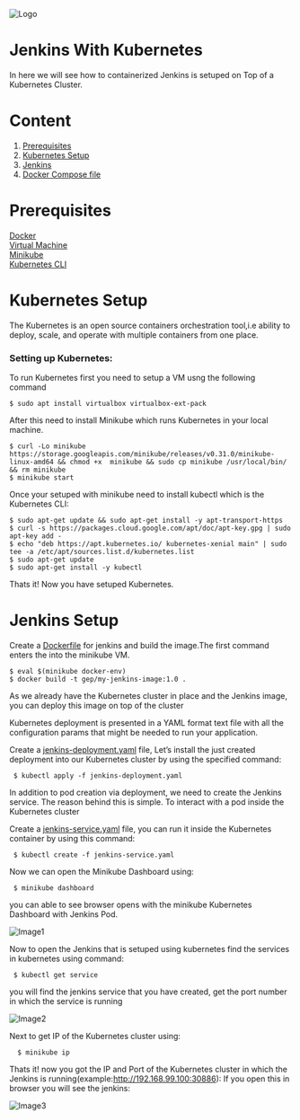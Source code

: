 ![Logo](https://github.com/TharaniRajan/Jenkins-Docker/blob/master/docs/GeppettoIcon.png?raw=true"Logo")

# Jenkins With Kubernetes<br/>
   In here we will see how to containerized Jenkins is setuped on Top of a Kubernetes Cluster.

# Content
1. [Prerequisites](#prerequisites)
1. [Kubernetes Setup](#kubernetes-setup)
1. [Jenkins](#jenkins-setup)
1. [Docker Compose file](https://github.com/TharaniRajan/Jenkins-Docker/blob/master/docker-compose.yml)

# Prerequisites<br/> 
  [Docker](https://docs.docker.com/install/) <br/> 
  [Virtual Machine](https://www.virtualbox.org/wiki/Downloads) <br/> 
  [Minikube](https://kubernetes.io/docs/tasks/tools/install-minikube/) <br/> 
  [Kubernetes CLI](https://kubernetes.io/docs/tasks/tools/install-kubectl/) <br/> 
  
  
# Kubernetes Setup
  The Kubernetes is an open source containers orchestration tool,i.e ability to deploy, scale, and operate with multiple containers from one place.
  
### Setting up Kubernetes:<br/>
  To run Kubernetes first you need to setup a VM usng the following command
   
    $ sudo apt install virtualbox virtualbox-ext-pack 
            
  After this need to install Minikube which runs Kubernetes in your local machine.
 
    $ curl -Lo minikube https://storage.googleapis.com/minikube/releases/v0.31.0/minikube-linux-amd64 && chmod +x  minikube && sudo cp minikube /usr/local/bin/ && rm minikube
    $ minikube start
            
 Once your setuped with minikube need to install kubectl which is the Kubernetes CLI:

    $ sudo apt-get update && sudo apt-get install -y apt-transport-https
    $ curl -s https://packages.cloud.google.com/apt/doc/apt-key.gpg | sudo apt-key add -
    $ echo "deb https://apt.kubernetes.io/ kubernetes-xenial main" | sudo tee -a /etc/apt/sources.list.d/kubernetes.list
    $ sudo apt-get update
    $ sudo apt-get install -y kubectl

 Thats it! Now you have setuped Kubernetes.

 
 # Jenkins Setup<br/>
   Create a [Dockerfile](https://github.com/TharaniRajan/Jenkins-Docker/blob/master/jenkins_Kubernetes/Dockerfile) for jenkins and build the image.The first command enters the into the minikube VM.
   
    $ eval $(minikube docker-env)
    $ docker build -t gep/my-jenkins-image:1.0 .
    
  As we already have the Kubernetes cluster in place and the Jenkins image, you can deploy this image on top of the cluster
  
  Kubernetes deployment is presented in a YAML format text file with all the configuration params that might be needed to run   your application.
  
  Create a [jenkins-deployment.yaml](https://github.com/TharaniRajan/Jenkins-Docker/blob/master/jenkins_Kubernetes/jenkins-deployment.yaml) file, Let’s install the just created deployment into our Kubernetes cluster by using the specified command:
  
     $ kubectl apply -f jenkins-deployment.yaml
     
  In addition to pod creation via deployment, we need to create the Jenkins service. The reason behind this is simple. To       interact with a pod inside the Kubernetes cluster   
  
  Create a [jenkins-service.yaml](https://github.com/TharaniRajan/Jenkins-Docker/blob/master/jenkins_Kubernetes/jenkins-service.yaml) file,  you can run it inside the Kubernetes container by using this command:
      
     $ kubectl create -f jenkins-service.yaml
     
  Now we can open the Minikube Dashboard using:
     
     $ minikube dashboard
  you can able to see browser opens with the minikube Kubernetes Dashboard with Jenkins Pod.  
  
  ![Image1](https://github.com/TharaniRajan/Jenkins-Docker/blob/master/docs/Kubernetes_dash.png?raw=true"Image1")
  
 
 Now to open the Jenkins that is setuped using kubernetes
  find the services in kubernetes using command:
  
     $ kubectl get service
     
   you will find the jenkins service that you have created, get the port number in which the service is running
   
   ![Image2](https://github.com/TharaniRajan/Jenkins-Docker/blob/master/docs/kub-service.png?raw=true"Image2")
   
 Next to get IP of the Kubernetes cluster using:
 
      $ minikube ip
 
 Thats it! now you got the IP and Port of the Kubernetes cluster in which the Jenkins is      running(example:http://192.168.99.100:30886):
 If you open this in browser you will see the jenkins:
                             
   ![Image3](https://github.com/TharaniRajan/Jenkins-Docker/blob/master/docs/kub_jenkins.png?raw=true"Image3")
  
  
